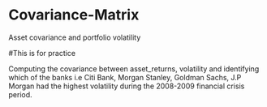 # Covariance-Matrix
Asset covariance and portfolio volatility

#This is for practice

Computing the covariance between asset_returns, volatility and identifying which of the banks i.e Citi Bank, Morgan Stanley, Goldman Sachs, J.P Morgan had the highest volatility during the 2008-2009 financial crisis period.
